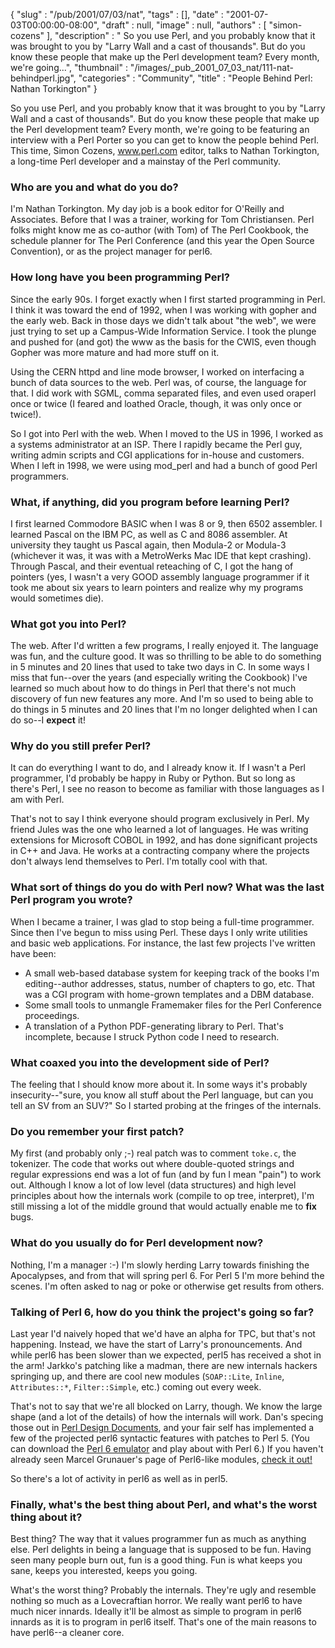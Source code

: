 {
   "slug" : "/pub/2001/07/03/nat",
   "tags" : [],
   "date" : "2001-07-03T00:00:00-08:00",
   "draft" : null,
   "image" : null,
   "authors" : [
      "simon-cozens"
   ],
   "description" : " So you use Perl, and you probably know that it was brought to you by \"Larry Wall and a cast of thousands\". But do you know these people that make up the Perl development team? Every month, we're going...",
   "thumbnail" : "/images/_pub_2001_07_03_nat/111-nat-behindperl.jpg",
   "categories" : "Community",
   "title" : "People Behind Perl: Nathan Torkington"
}





So you use Perl, and you probably know that it was brought to you by
"Larry Wall and a cast of thousands". But do you know these people that
make up the Perl development team? Every month, we're going to be
featuring an interview with a Perl Porter so you can get to know the
people behind Perl. This time, Simon Cozens, www.perl.com editor, talks
to Nathan Torkington, a long-time Perl developer and a mainstay of the
Perl community.

### Who are you and what do you do?

I'm Nathan Torkington. My day job is a book editor for O'Reilly and
Associates. Before that I was a trainer, working for Tom Christiansen.
Perl folks might know me as co-author (with Tom) of The Perl Cookbook,
the schedule planner for The Perl Conference (and this year the Open
Source Convention), or as the project manager for perl6.

### How long have you been programming Perl?

Since the early 90s. I forget exactly when I first started programming
in Perl. I think it was toward the end of 1992, when I was working with
gopher and the early web. Back in those days we didn't talk about "the
web", we were just trying to set up a Campus-Wide Information Service. I
took the plunge and pushed for (and got) the www as the basis for the
CWIS, even though Gopher was more mature and had more stuff on it.

Using the CERN httpd and line mode browser, I worked on interfacing a
bunch of data sources to the web. Perl was, of course, the language for
that. I did work with SGML, comma separated files, and even used oraperl
once or twice (I feared and loathed Oracle, though, it was only once or
twice!).

So I got into Perl with the web. When I moved to the US in 1996, I
worked as a systems administrator at an ISP. There I rapidly became the
Perl guy, writing admin scripts and CGI applications for in-house and
customers. When I left in 1998, we were using mod\_perl and had a bunch
of good Perl programmers.

### What, if anything, did you program before learning Perl?

I first learned Commodore BASIC when I was 8 or 9, then 6502 assembler.
I learned Pascal on the IBM PC, as well as C and 8086 assembler. At
university they taught us Pascal again, then Modula-2 or Modula-3
(whichever it was, it was with a MetroWerks Mac IDE that kept crashing).
Through Pascal, and their eventual reteaching of C, I got the hang of
pointers (yes, I wasn't a very GOOD assembly language programmer if it
took me about six years to learn pointers and realize why my programs
would sometimes die).

### What got you into Perl?

The web. After I'd written a few programs, I really enjoyed it. The
language was fun, and the culture good. It was so thrilling to be able
to do something in 5 minutes and 20 lines that used to take two days in
C. In some ways I miss that fun--over the years (and especially writing
the Cookbook) I've learned so much about how to do things in Perl that
there's not much discovery of fun new features any more. And I'm so used
to being able to do things in 5 minutes and 20 lines that I'm no longer
delighted when I can do so--I **expect** it!

### Why do you still prefer Perl?

It can do everything I want to do, and I already know it. If I wasn't a
Perl programmer, I'd probably be happy in Ruby or Python. But so long as
there's Perl, I see no reason to become as familiar with those languages
as I am with Perl.

That's not to say I think everyone should program exclusively in Perl.
My friend Jules was the one who learned a lot of languages. He was
writing extensions for Microsoft COBOL in 1992, and has done significant
projects in C++ and Java. He works at a contracting company where the
projects don't always lend themselves to Perl. I'm totally cool with
that.

### What sort of things do you do with Perl now? What was the last Perl program you wrote?

When I became a trainer, I was glad to stop being a full-time
programmer. Since then I've begun to miss using Perl. These days I only
write utilities and basic web applications. For instance, the last few
projects I've written have been:

-   A small web-based database system for keeping track of the books I'm
    editing--author addresses, status, number of chapters to go, etc.
    That was a CGI program with home-grown templates and a DBM database.
-   Some small tools to unmangle Framemaker files for the Perl
    Conference proceedings.
-   A translation of a Python PDF-generating library to Perl. That's
    incomplete, because I struck Python code I need to research.

### What coaxed you into the development side of Perl?

The feeling that I should know more about it. In some ways it's probably
insecurity--"sure, you know all stuff about the Perl language, but can
you tell an SV from an SUV?" So I started probing at the fringes of the
internals.

### Do you remember your first patch?

My first (and probably only ;-) real patch was to comment `toke.c`, the
tokenizer. The code that works out where double-quoted strings and
regular expressions end was a lot of fun (and by fun I mean "pain") to
work out. Although I know a lot of low level (data structures) and high
level principles about how the internals work (compile to op tree,
interpret), I'm still missing a lot of the middle ground that would
actually enable me to **fix** bugs.
### What do you usually do for Perl development now?

Nothing, I'm a manager :-) I'm slowly herding Larry towards finishing
the Apocalypses, and from that will spring perl 6. For Perl 5 I'm more
behind the scenes. I'm often asked to nag or poke or otherwise get
results from others.
### Talking of Perl 6, how do you think the project's going so far?

Last year I'd naively hoped that we'd have an alpha for TPC, but that's
not happening. Instead, we have the start of Larry's pronouncements. And
while perl6 has been slower than we expected, perl5 has received a shot
in the arm! Jarkko's patching like a madman, there are new internals
hackers springing up, and there are cool new modules (`SOAP::Lite`,
`Inline`, `Attributes::*`, `Filter::Simple`, etc.) coming out every
week.

That's not to say that we're all blocked on Larry, though. We know the
large shape (and a lot of the details) of how the internals will work.
Dan's specing those out in [Perl Design
Documents](http://dev.perl.org/pdd/), and your fair self has implemented
a few of the projected perl6 syntactic features with patches to Perl 5.
(You can download the [Perl 6
emulator](http://simon-cozens.org/hacks/perl6.tar.gz) and play about
with Perl 6.) If you haven't already seen Marcel Grunauer's page of
Perl6-like modules, [check it out!](http://www.codewerk.com/perl6/)

So there's a lot of activity in perl6 as well as in perl5.

### Finally, what's the best thing about Perl, and what's the worst thing about it?

Best thing? The way that it values programmer fun as much as anything
else. Perl delights in being a language that is supposed to be fun.
Having seen many people burn out, fun is a good thing. Fun is what keeps
you sane, keeps you interested, keeps you going.

What's the worst thing? Probably the internals. They're ugly and
resemble nothing so much as a Lovecraftian horror. We really want perl6
to have much nicer innards. Ideally it'll be almost as simple to program
in perl6 innards as it is to program in perl6 itself. That's one of the
main reasons to have perl6--a cleaner core.


